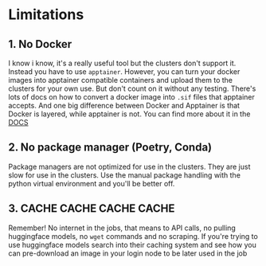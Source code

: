 # Limitations

## 1. No Docker
I know i know, it's a really useful tool but the clusters don't support it. Instead you have to use `apptainer`. However, you can turn your docker images into apptainer compatible containers and upload them to the clusters for your own use. But don't count on it without any testing. There's lots of docs on how to convert a docker image into `.sif` files that apptainer accepts. And one big difference between Docker and Apptainer is that Docker is layered, while apptainer is not. You can find more about it in the [DOCS](https://docs.alliancecan.ca/wiki/Apptainer)

## 2. No package manager (Poetry, Conda)
Package managers are not optimized for use in the clusters. They are just slow for use in the clusters. Use the manual package handling with the python virtual environment and you'll be better off.

## 3. CACHE CACHE CACHE CACHE
Remember! No internet in the jobs, that means to API calls, no pulling huggingface models, no `wget` commands and no scraping. If you're trying to use huggingface models search into their caching system and see how you can pre-download an image in your login node to be later used in the job
